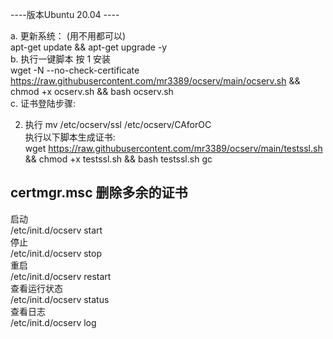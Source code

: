 ----版本Ubuntu 20.04 ----

a. 更新系统： (用不用都可以)  
  apt-get update && apt-get upgrade -y  
b. 执行一键脚本  按 1 安装  
wget -N --no-check-certificate https://raw.githubusercontent.com/mr3389/ocserv/main/ocserv.sh && chmod +x ocserv.sh && bash ocserv.sh  
c. 证书登陆步骤:      

2. 执行 mv /etc/ocserv/ssl /etc/ocserv/CAforOC  
执行以下脚本生成证书:  
wget https://raw.githubusercontent.com/mr3389/ocserv/main/testssl.sh && chmod +x testssl.sh && bash testssl.sh gc

certmgr.msc 删除多余的证书
----------------------------
启动  
/etc/init.d/ocserv start  
停止  
/etc/init.d/ocserv stop  
重启  
/etc/init.d/ocserv restart  
查看运行状态  
/etc/init.d/ocserv status  
查看日志  
/etc/init.d/ocserv log  

